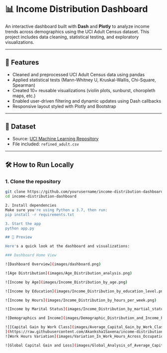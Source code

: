 # 📊 Income Distribution Dashboard

An interactive dashboard built with **Dash** and **Plotly** to analyze income trends across demographics using the UCI Adult Census dataset. This project includes data cleaning, statistical testing, and exploratory visualizations.

---

## 🚀 Features

- Cleaned and preprocessed UCI Adult Census data using pandas
- Applied statistical tests (Mann-Whitney U, Kruskal-Wallis, Chi-Square, Spearman)
- Created 10+ reusable visualizations (violin plots, sunburst, choropleth maps, etc.)
- Enabled user-driven filtering and dynamic updates using Dash callbacks
- Responsive layout styled with Plotly and Bootstrap

---

## 📁 Dataset

- Source: [UCI Machine Learning Repository](https://archive.ics.uci.edu/ml/datasets/adult)
- File included: `refined_adult.csv`

---

## 🛠️ How to Run Locally

### 1. Clone the repository

```bash
git clone https://github.com/yourusername/income-distribution-dashboard.git
cd income-distribution-dashboard

2. Install dependencies
Make sure you're using Python ≥ 3.7, then run:
pip install -r requirements.txt

3. Start the app
python app.py

## 📸 Preview

Here's a quick look at the dashboard and visualizations:

### Dashboard Home View

![Dashboard Overview](images/dashboard.png)

![Age Distribution](images/Age_Distribution_analysis.png)

![Income by Age](images/Income_Distribution_by_age.png)

![Income by Education](images/Income_Distribution_by_education_level.png)

![Income by Hours](images/Income_Distribution_by_hours_per_week.png)

![Income by Marital Status](images/Income_Distribution_by_martial_status.png)

![Demographics and Income](images/Demographic_Distribution_and_Income_Proportions.png)

![[Capital Gain by Work Class](images/Average_Capital_Gain_by_Work_Class_Race_and_Native_Country.png)
](https://raw.githubusercontent.com/Akanksha1Saxena/income-distribution-dashboard/main/images/Average_Capital_Gain_by_Work_Class_Race_and_Native_Country.png)
![Work Hours Variation](images/Variation_In_Work_Hours_Across_Occupation_and_Work_Classes.png)

![Global Capital Gain and Loss](images/Global_Analysis_of_Average_Capital_Gain_and_Loss.png)



